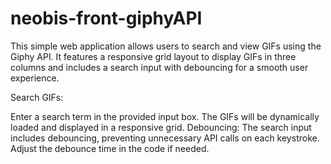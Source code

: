 # neobis-front-giphyAPI

This simple web application allows users to search and view GIFs using the Giphy API. It features a responsive grid layout to display GIFs in three columns and includes a search input with debouncing for a smooth user experience.

Search GIFs:

Enter a search term in the provided input box.
The GIFs will be dynamically loaded and displayed in a responsive grid.
Debouncing: The search input includes debouncing, preventing unnecessary API calls on each keystroke.
Adjust the debounce time in the code if needed.


